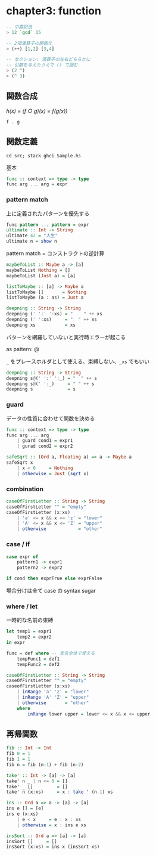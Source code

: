 # chapter3: function

```haskell
-- 中置記法
> 12 `gcd` 15

-- 2項演算子の関数化
> (++) [1,2] [3,4]

-- セクション: 演算子の左右どちらかに
-- 引数を与えたうえで () で囲む
> (2 ^)
> (^ 3)

```

## 関数合成

*h(x) = (f ○ g)(x) = f(g(x))*

`f . g`

## 関数定義

`cd src; stack ghci Sample.hs`

基本

```haskell
func :: context => type -> type
func arg ... arg = expr
```

### pattern match

上に定義されたパターンを優先する

```haskell
func pattern ... pattern = expr
ultimate :: Int -> String
ultimate 42 = "人生"
ultimate n = show n
```

pattern match = コンストラクトの逆計算

```haskell
maybeToList :: Maybe a -> [a]
maybeToList Nothing = []
maybeToList (Just a) = [a]

listToMaybe :: [a] -> Maybe a
listToMaybe []       = Nothing
listToMaybe (a : as) = Just a

deepning :: String -> String
deepning (' ':' ':xs) = "    " ++ xs
deepning (' ':xs)     = "  " ++ xs
deepning xs           = xs
```

パターンを網羅していないと実行時エラーが起こる

as pattern: @

`_` をプレースホルダとして使える、束縛しない、`_xs` でもいい

```haskell
deepning :: String -> String
deepning s@(' ':' ':_) = "  " ++ s
deepning s@(' ':_)     = " " ++ s
deepning s             = s
```

### guard

データの性質に合わせて関数を決める

```haskell
func :: context => type -> type
func arg ... arg
    | guard cond1 = expr1
    | gurad cond2 = expr2

safeSqrt :: (Ord a, Floating a) => a -> Maybe a
safeSqrt x
    | x < 0     = Nothing
    | otherwise = Just (sqrt x)
```

### combination

```haskell
caseOfFirstLetter :: String -> String
caseOfFirstLetter "" = "empty"
caseOfFirstLetter (x:xs)
    | 'a' <= x && x <= 'z' = "lower"
    | 'A' <= x && x <= 'Z' = "upper"
    | otherwise            = "other"
```

### case / if

```haskell
case expr of
    pattern1 -> expr1
    pattern2 -> expr2

if cond then exprTrue else exprFalse
```

場合分けは全て case の syntax sugar

### where / let

一時的な名前の束縛

```haskell
let temp1 = expr1
    temp2 = expr2
in expr

func = def where -- 宣言全体で使える
    tempFunc1 = def1
    tempFunc2 = def2

caseOfFirstLetter :: String -> String
caseOfFirstLetter "" = "empty"
caseofFirstLetter (x:xs)
    | inRange 'a' 'z' = "lower"
    | inRange 'A' 'Z' = "upper"
    | otherwise       = "other"
    where
        inRange lower upper = lower <= x && x <= upper
```

## 再帰関数

```haskell
fib :: Int -> Int
fib 0 = 1
fib 1 = 1
fib n = fib (n-1) + fib (n-2)

take' :: Int -> [a] -> [a]
take' n _ | n <= 0 = []
take' _ []         = []
take' n (x:xs)     = x : take ' (n-1) xs

ins :: Ord a => a -> [a] -> [a]
ins e [] = [e]
ins e (x:xs)
    | e < x     = e : x : xs
    | otherwise = x : ins e xs

insSort :: Ord a => [a] -> [a]
insSort []     = []
insSort (x:xs) = ins x (insSort xs)
```
